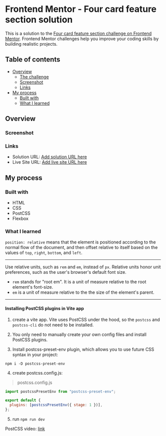 # Frontend Mentor - Four card feature section solution

This is a solution to the [Four card feature section challenge on Frontend Mentor](https://www.frontendmentor.io/challenges/four-card-feature-section-weK1eFYK). Frontend Mentor challenges help you improve your coding skills by building realistic projects.

## Table of contents

- [Overview](#overview)
  - [The challenge](#the-challenge)
  - [Screenshot](#screenshot)
  - [Links](#links)
- [My process](#my-process)
  - [Built with](#built-with)
  - [What I learned](#what-i-learned)

## Overview

### Screenshot

### Links

- Solution URL: [Add solution URL here](https://your-solution-url.com)
- Live Site URL: [Add live site URL here](https://your-live-site-url.com)

## My process

### Built with

- HTML
- CSS
- PostCSS
- Flexbox

### What I learned

`position: relative` means that the element is positioned according to the normal flow of the document, and then offset relative to itself based on the values of `top`, `right`, `bottom`, and `left`.

---

Use relative units, such as `rem` and `em`, instead of `px`. Relative units honor unit preferences, such as the user's browser's default font size.

- `rem` stands for "root em". It is a unit of measure relative to the root element's font-size.
- `em` is a unit of measure relative to the the size of the element's parent.

---

#### Installing PostCSS plugins in Vite app

1. create a vite app. Vite uses PostCSS under the hood, so the `postcss` and `postcss-cli` do not need to be installed.

2. You only need to manually create your own config files and install PostCSS plugins.

3. Install postcss-preset-env plugin, which allows you to use future CSS syntax in your project:

```
npm i -D postcss-preset-env
```

4. create postcss.config.js:

> postcss.config.js

```js
import postcssPresetEnv from "postcss-preset-env";

export default {
  plugins: [postcssPresetEnv({ stage: 1 })],
};
```

5. run `npm run dev`

PostCSS video: [link](https://youtu.be/ohJcZW60br0)
